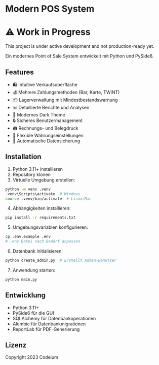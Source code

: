 # Modern POS System

# ⚠️ Work in Progress
This project is under active development and not production-ready yet.

Ein modernes Point of Sale System entwickelt mit Python und PySide6.

## Features

- 🛍️ Intuitive Verkaufsoberfläche
- 💰 Mehrere Zahlungsmethoden (Bar, Karte, TWINT)
- 📦 Lagerverwaltung mit Mindestbestandswarnung
- 📊 Detaillierte Berichte und Analysen
- 🎨 Modernes Dark Theme
- 🔒 Sicheres Benutzermanagement
- 🖨️ Rechnungs- und Belegdruck
- 💱 Flexible Währungseinstellungen
- 🔄 Automatische Datensicherung

## Installation

1. Python 3.11+ installieren
2. Repository klonen
3. Virtuelle Umgebung erstellen:
```bash
python -m venv .venv
.venv\Scripts\activate  # Windows
source .venv/bin/activate  # Linux/Mac
```

4. Abhängigkeiten installieren:
```bash
pip install -r requirements.txt
```

5. Umgebungsvariablen konfigurieren:
```bash
cp .env.example .env
# .env Datei nach Bedarf anpassen
```

6. Datenbank initialisieren:
```bash
python create_admin.py  # Erstellt Admin-Benutzer
```

7. Anwendung starten:
```bash
python main.py
```

## Entwicklung

- Python 3.11+
- PySide6 für die GUI
- SQLAlchemy für Datenbankoperationen
- Alembic für Datenbankmigrationen
- ReportLab für PDF-Generierung

## Lizenz

Copyright 2023 Codeium
